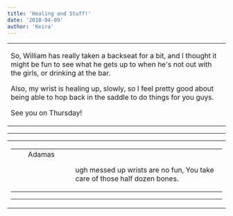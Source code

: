 ```yaml
---
title: 'Healing and Stuff!'
date: '2018-04-09'
author: 'Keira'
---
```


<div>
<!-- Main content here -->
<table border="0" class="post"><tbody><tr><td>
   
   <div class="post_body">
       <p>So, William has really taken a backseat for a bit, and I thought it might be fun to see what he gets up to when he's not out with the girls, or drinking at the bar.</p><p>Also, my wrist is healing up, slowly, so I feel pretty good about being able to hop back in the saddle to do things for you guys.</p><p>See you on Thursday!</p>
   </div>
   </td></tr>
   </tbody></table><hr><table style="width:100%; border:0;" class="comment_table"><tbody><tr><td width="100%"><a name=""> </a><div style="width:100%;" class="comment"><table border="0" width="100%"><tbody><tr><td align="center" valign="top" width="125">
<span class="comment_title"><center>Adamas<br></center><a name="3106">&nbsp;</a></span><br>
<center><img src="https://www.gravatar.com/avatar.php?gravatar_id=63b5da7dbecbf4a2fac891b8f15ccbc4&amp;default=http%3A%2F%2Fmysteriesofthearcana.com%2Ftemplates%2Fmain%2Fimages%2Favatar.gif&amp;size=80&amp;rating=g" border="0" alt=""></center>
</td>
<td valign="top">


<p class="comment_text"> </p><p class="comment_text"><br> ugh messed up wrists are no fun, You take care of those half dozen bones.<br></p>
 

</td></tr></tbody></table>
<hr></div></td></tr></tbody></table>
<!-- End main content -->
              </div>

